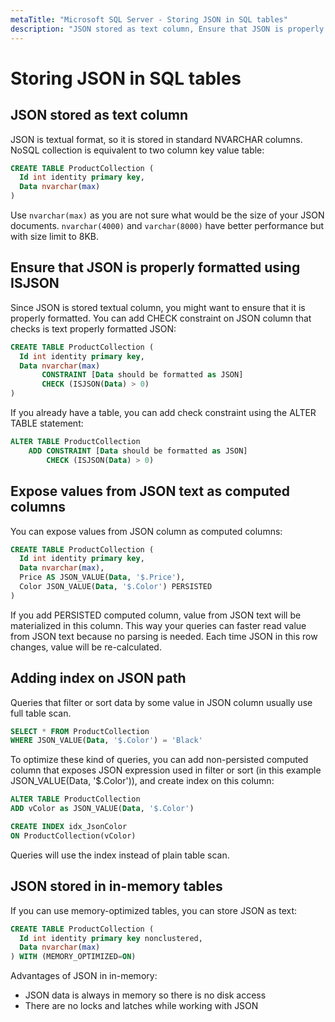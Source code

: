 ```yaml
---
metaTitle: "Microsoft SQL Server - Storing JSON in SQL tables"
description: "JSON stored as text column, Ensure that JSON is properly formatted using ISJSON, Expose values from JSON text as computed columns, Adding index on JSON path, JSON stored in in-memory tables"
---
```


# Storing JSON in SQL tables



## JSON stored as text column


JSON is textual format, so it is stored in standard NVARCHAR columns. NoSQL collection is equivalent to two column key value table:

```sql
CREATE TABLE ProductCollection (
  Id int identity primary key,
  Data nvarchar(max)
)

```

Use `nvarchar(max)` as you are not sure what would be the size of your JSON documents. `nvarchar(4000)` and `varchar(8000)` have better performance but with size limit to 8KB.



## Ensure that JSON is properly formatted using ISJSON


Since JSON is stored textual column, you might want to ensure that it is properly formatted. You can add CHECK constraint on JSON column that checks is text properly formatted JSON:

```sql
CREATE TABLE ProductCollection (
  Id int identity primary key,
  Data nvarchar(max)
       CONSTRAINT [Data should be formatted as JSON]
       CHECK (ISJSON(Data) > 0)
)

```

If you already have a table, you can add check constraint using the ALTER TABLE statement:

```sql
ALTER TABLE ProductCollection
    ADD CONSTRAINT [Data should be formatted as JSON]
        CHECK (ISJSON(Data) > 0)

```



## Expose values from JSON text as computed columns


You can expose values from JSON column as computed columns:

```sql
CREATE TABLE ProductCollection (
  Id int identity primary key,
  Data nvarchar(max),
  Price AS JSON_VALUE(Data, '$.Price'),
  Color JSON_VALUE(Data, '$.Color') PERSISTED
)

```

If you add PERSISTED computed column, value from JSON text will be materialized in this column. This way your queries can faster read value from JSON text because no parsing is needed. Each time JSON in this row changes, value will be re-calculated.



## Adding index on JSON path


Queries that filter or sort data by some value in JSON column usually use full table scan.

```sql
SELECT * FROM ProductCollection
WHERE JSON_VALUE(Data, '$.Color') = 'Black'

```

To optimize these kind of queries, you can add non-persisted computed column that exposes JSON expression used in filter or sort (in this example JSON_VALUE(Data, '$.Color')), and create index on this column:

```sql
ALTER TABLE ProductCollection
ADD vColor as JSON_VALUE(Data, '$.Color')

CREATE INDEX idx_JsonColor
ON ProductCollection(vColor)

```

Queries will use the index instead of plain table scan.



## JSON stored in in-memory tables


If you can use memory-optimized tables, you can store JSON as text:

```sql
CREATE TABLE ProductCollection (
  Id int identity primary key nonclustered,
  Data nvarchar(max)
) WITH (MEMORY_OPTIMIZED=ON)

```

Advantages of JSON in in-memory:

- JSON data is always in memory so there is no disk access
- There are no locks and latches while working with JSON

